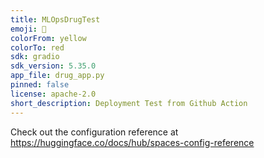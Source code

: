 ```yaml
---
title: MLOpsDrugTest
emoji: 💊
colorFrom: yellow
colorTo: red
sdk: gradio
sdk_version: 5.35.0
app_file: drug_app.py
pinned: false
license: apache-2.0
short_description: Deployment Test from Github Action
---
```


Check out the configuration reference at https://huggingface.co/docs/hub/spaces-config-reference
